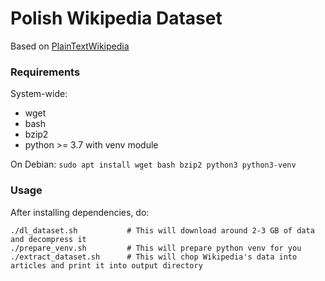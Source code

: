 # Polish Wikipedia Dataset

Based on [PlainTextWikipedia](https://github.com/daveshap/PlainTextWikipedia)

### Requirements
System-wide:
- wget
- bash
- bzip2
- python >= 3.7 with venv module

On Debian: `sudo apt install wget bash bzip2 python3 python3-venv`

### Usage
After installing dependencies, do:
```shell
./dl_dataset.sh           # This will download around 2-3 GB of data and decompress it
./prepare_venv.sh         # This will prepare python venv for you
./extract_dataset.sh      # This will chop Wikipedia's data into articles and print it into output directory
```